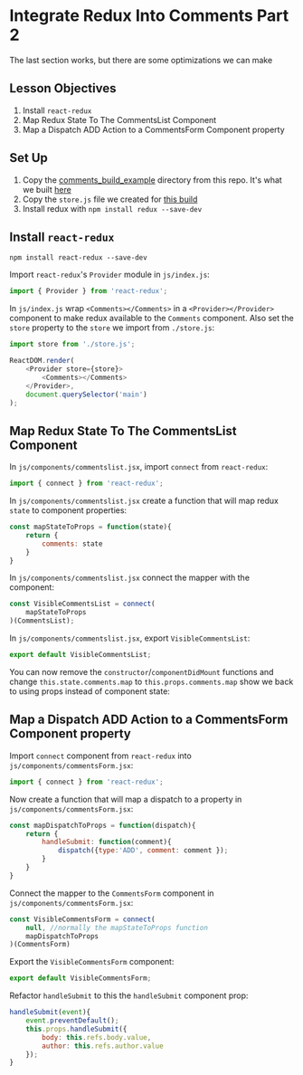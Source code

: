 # Integrate Redux Into Comments Part 2

The last section works, but there are some optimizations we can make

## Lesson Objectives

1. Install `react-redux`
1. Map Redux State To The CommentsList Component
1. Map a Dispatch ADD Action to a CommentsForm Component property

## Set Up

1. Copy the [comments_build_example](comments_build_example) directory from this repo.  It's what we built [here](Comments.md)
1. Copy the `store.js` file we created for [this build](Redux.md)
1. Install redux with `npm install redux --save-dev`

## Install `react-redux`

```
npm install react-redux --save-dev
```

Import `react-redux`'s `Provider` module in `js/index.js`:

```javascript
import { Provider } from 'react-redux';
```

In `js/index.js` wrap `<Comments></Comments>` in a `<Provider></Provider>` component to make redux available to the `Comments` component.  Also set the `store` property to the `store` we import from `./store.js`:

```javascript
import store from './store.js';

ReactDOM.render(
    <Provider store={store}>
        <Comments></Comments>
    </Provider>,
    document.querySelector('main')
);
```

## Map Redux State To The CommentsList Component

In `js/components/commentslist.jsx`, import `connect` from `react-redux`:

```javascript
import { connect } from 'react-redux';
```

In `js/components/commentslist.jsx` create a function that will map redux `state` to component properties:

```javascript
const mapStateToProps = function(state){
    return {
        comments: state
    }
}
```

In `js/components/commentslist.jsx` connect the mapper with the component:

```javascript
const VisibleCommentsList = connect(
    mapStateToProps
)(CommentsList);
```

In `js/components/commentslist.jsx`, export `VisibleCommentsList`:

```javascript
export default VisibleCommentsList;
```

You can now remove the `constructor`/`componentDidMount` functions and change `this.state.comments.map` to `this.props.comments.map` show we back to using props instead of component state:

## Map a Dispatch ADD Action to a CommentsForm Component property

Import `connect` component from `react-redux` into `js/components/commentsForm.jsx`:

```javascript
import { connect } from 'react-redux';
```

Now create a function that will map a dispatch to a property in `js/components/commentsForm.jsx`:

```javascript
const mapDispatchToProps = function(dispatch){
    return {
        handleSubmit: function(comment){
            dispatch({type:'ADD', comment: comment });
        }
    }
}
```

Connect the mapper to the `CommentsForm` component in `js/components/commentsForm.jsx`:

```javascript
const VisibleCommentsForm = connect(
    null, //normally the mapStateToProps function
    mapDispatchToProps
)(CommentsForm)
```

Export the `VisibleCommentsForm` component:

```javascript
export default VisibleCommentsForm;
```

Refactor `handleSubmit` to this the `handleSubmit` component prop:

```javascript
handleSubmit(event){
    event.preventDefault();
    this.props.handleSubmit({
        body: this.refs.body.value,
        author: this.refs.author.value
    });
}
```
